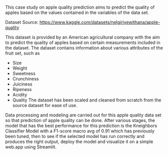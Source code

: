This case study on apple quality prediction aims to predict the quality of apples based on the values contained in the variables of the data set.

Dataset Source:
https://www.kaggle.com/datasets/nelgiriyewithana/apple-quality

This dataset is provided by an American agricultural company with the aim to predict the quality of apples based on certain measurements included in the dataset. 
The dataset contains information about various attributes of the fruit set, such as 
- Size
- Weight
- Sweetness 
- Crunchiness 
- Juiciness 
- Ripeness 
- Acidity
- Quality
The dataset has been scaled and cleaned from scratch from the source dataset for ease of use.

Data processing and modeling are carried out for this apple quality data set so that prediction of apple quality can be done. 
After various stages, the model that has the best performance for this prediction is the Kneighbors Classifier Model with a F1-score macro avg of 0.91 which has previously been tuned, 
then to see if the selected model has run correctly and produces the right output, deploy the model and visualize it on a simple web.app using Streamlit.
